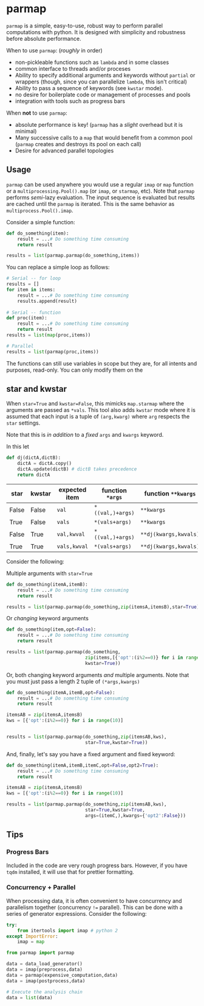 # parmap

`parmap` is a simple, easy-to-use, robust way to perform parallel computations with python. It is designed with simplicity and robustness before absolute performance.

When to use `parmap`: (*roughly* in order)

* non-pickleable functions such as `lambda` and in some classes
* common interface to threads and/or proceses
* Ability to specify additional arguments and keywords without `partial` or wrappers (though, since you can parallelize `lambda`, this isn't critical)
* Ability to pass a sequence of keywords (see `kwstar` mode). 
* no desire for boilerplate code or management of processes and pools
* integration with tools such as progress bars

When **not** to use `parmap`:

* absolute performance is key! (`parmap` has a *slight* overhead but it is minimal)
* Many successive calls to a `map` that would benefit from a common pool (`parmap` creates and destroys its pool on each call)
* Desire for advanced parallel topologies

## Usage

`parmap` can be used anywhere you would use a regular `imap` or `map` function or a `multiprocessing.Pool().map` (or `imap`, or `starmap`, etc). Note that `parmap` performs *semi*-lazy evaluation. The input sequence is evaluated but results are cached until the `parmap` is iterated. This is the same behavior as `multiprocess.Pool().imap`.

Consider a simple function:

```python
def do_something(item):
    result = ...# Do something time consuming
    return result

results = list(parmap.parmap(do_something,items))
```

You can replace a simple loop as follows:

```python
# Serial -- for loop
results = []
for item in items:
    result = ...# Do something time consuming
    results.append(result)
    
# Serial -- function
def proc(item):
    result = ...# Do something time consuming
    return result
results = list(map(proc,items))

# Parallel
results = list(parmap(proc,items))
```

The functions can still use variables in scope but they are, for all intents and purposes, read-only. You can only modify them on the


## star and kwstar

When `star=True` and `kwstar=False`, this mimicks `map.starmap` where the arguments are passed as `*vals`. This tool also adds `kwstar` mode where it is assumed that each input is a tuple of `(arg,kwarg)` where `arg` respects the `star` settings.

Note that this is *in addition* to a *fixed* `args` and `kwargs` keyword.

In this let
```python
def dj(dictA,dictB):
    dictA = dictA.copy()
    dictA.update(dictB) # dictB takes precedence
    return dictA
```

| star  | kwstar | expected item | function `*args` | function `**kwargs`   |
|-------|--------|---------------|------------------|-----------------------|
| False | False  | `val`         | `*((val,)+args)` | `**kwargs`            |
| True  | False  | `vals`        | `*(vals+args)`   | `**kwargs`            |
| False | True   | `val,kwval`   | `*((val,)+args)` | `**dj(kwargs,kwvals)` |
| True  | True   | `vals,kwval`  | `*(vals+args)`   | `**dj(kwargs,kwvals)` |

Consider the following:

Multiple arguments with `star=True`

```python
def do_something(itemA,itemB):
    result = ...# Do something time consuming
    return result

results = list(parmap.parmap(do_something,zip(itemsA,itemsB),star=True))
```

Or *changing* keyword arguments

```python
def do_something(item,opt=False):
    result = ...# Do something time consuming
    return result

results = list(parmap.parmap(do_something,
                             zip(items,[{'opt':(i%2==0)} for i in range(10)]),
                             kwstar=True))
```

Or, both changing keyword arguments *and* multiple arguments. Note that you must just pass a length 2 tuple of `(*args,kwargs)`

```python
def do_something(itemA,itemB,opt=False):
    result = ...# Do something time consuming
    return result

itemsAB = zip(itemsA,itemsB)
kws = [{'opt':(i%2==0)} for i in range(10)]


results = list(parmap.parmap(do_something,zip(itemsAB,kws),
                             star=True,kwstar=True))
```

And, finally, let's say you have a fixed argument and fixed keyword:

```python
def do_something(itemA,itemB,itemC,opt=False,opt2=True):
    result = ...# Do something time consuming
    return result

itemsAB = zip(itemsA,itemsB)
kws = [{'opt':(i%2==0)} for i in range(10)]

results = list(parmap.parmap(do_something,zip(itemsAB,kws),
                             star=True,kwstar=True,
                             args=(itemC,),kwargs={'opt2':False}))
```

## Tips

### Progress Bars

Included in the code are very rough progress bars. However, if you have `tqdm` installed, it will use that for prettier formatting.

### Concurrency + Parallel

When processing data, it is often convenient to have concurrency and parallelism together (concurrency `!=` parallel). This can be done with a series of generator expressions. Consider the following:

```python
try:
    from itertools import imap # python 2
except ImportError:
    imap = map

from parmap import parmap

data = data_load_generator() 
data = imap(preprocess,data)
data = parmap(expensive_computation,data)
data = imap(postprocess,data)

# Execute the analysis chain
data = list(data)
```


